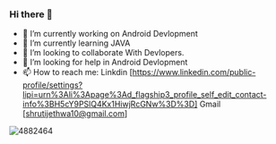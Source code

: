 ### Hi there 👋

- 🔭 I’m currently working on Android Devlopment
- 🌱 I’m currently learning JAVA
- 👯 I’m looking to collaborate With Devlopers.
- 🤔 I’m looking for help in Android Devlopment
- 📫 How to reach me: Linkdin [https://www.linkedin.com/public-profile/settings?lipi=urn%3Ali%3Apage%3Ad_flagship3_profile_self_edit_contact-info%3BH5cY9PSlQ4Kx1HiwjRcGNw%3D%3D] Gmail [shrutijethwa10@gmail.com]


![4882464](https://user-images.githubusercontent.com/77672199/194722994-f5af446b-f68c-4d23-bbfa-8b39e5248e73.jpg)
